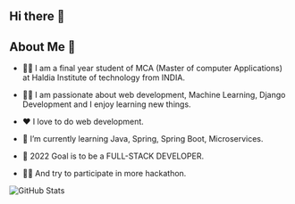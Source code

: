 ## Hi there 👋

<!--
**ArupMathura/ArupMathura** is a ✨ _special_ ✨ repository because its `README.md` (this file) appears on your GitHub profile.

Here are some ideas to get you started:

- 🔭 I’m currently working on ...
- 🌱 I’m currently learning ...
- 👯 I’m looking to collaborate on ...
- 🤔 I’m looking for help with ...
- 💬 Ask me about ...
- 📫 How to reach me: ...
- 😄 Pronouns: ...
- ⚡ Fun fact: ...
-->

## About Me 🚀

- :man_student: I am a final year student of MCA (Master of computer Applications) at Haldia Institute of technology from INDIA.

- :technologist: I am passionate about web development, Machine Learning, Django Development and I enjoy learning new things.

- ❤️ I love to do web development.
 
- 🌱 I’m currently learning Java, Spring, Spring Boot, Microservices.

- :dart: 2022 Goal is to be a FULL-STACK DEVELOPER.

- :technologist: And try to participate in more hackathon.




![GitHub Stats](https://github-readme-stats.vercel.app/api?username=ArupMathura&theme=radical)
